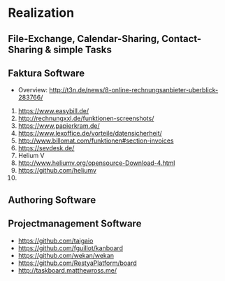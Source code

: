 # Realization

## File-Exchange, Calendar-Sharing, Contact-Sharing & simple Tasks


## Faktura Software
* Overview: http://t3n.de/news/8-online-rechnungsanbieter-uberblick-283766/

1. https://www.easybill.de/
2. http://rechnungxxl.de/funktionen-screenshots/
3. https://www.papierkram.de/
4. https://www.lexoffice.de/vorteile/datensicherheit/
5. http://www.billomat.com/funktionen#section-invoices
6. https://sevdesk.de/
7. Helium V
  1. http://www.heliumv.org/opensource-Download-4.html
  2. https://github.com/heliumv
  3. 
  

## Authoring Software


## Projectmanagement Software
* https://github.com/taigaio
* https://github.com/fguillot/kanboard
* https://github.com/wekan/wekan
* https://github.com/RestyaPlatform/board
* http://taskboard.matthewross.me/
